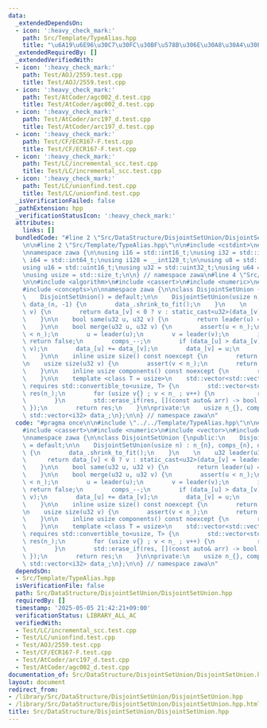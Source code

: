 ```yaml
---
data:
  _extendedDependsOn:
  - icon: ':heavy_check_mark:'
    path: Src/Template/TypeAlias.hpp
    title: "\u6A19\u6E96\u30C7\u30FC\u30BF\u578B\u306E\u30A8\u30A4\u30EA\u30A2\u30B9"
  _extendedRequiredBy: []
  _extendedVerifiedWith:
  - icon: ':heavy_check_mark:'
    path: Test/AOJ/2559.test.cpp
    title: Test/AOJ/2559.test.cpp
  - icon: ':heavy_check_mark:'
    path: Test/AtCoder/agc002_d.test.cpp
    title: Test/AtCoder/agc002_d.test.cpp
  - icon: ':heavy_check_mark:'
    path: Test/AtCoder/arc197_d.test.cpp
    title: Test/AtCoder/arc197_d.test.cpp
  - icon: ':heavy_check_mark:'
    path: Test/CF/ECR167-F.test.cpp
    title: Test/CF/ECR167-F.test.cpp
  - icon: ':heavy_check_mark:'
    path: Test/LC/incremental_scc.test.cpp
    title: Test/LC/incremental_scc.test.cpp
  - icon: ':heavy_check_mark:'
    path: Test/LC/unionfind.test.cpp
    title: Test/LC/unionfind.test.cpp
  _isVerificationFailed: false
  _pathExtension: hpp
  _verificationStatusIcon: ':heavy_check_mark:'
  attributes:
    links: []
  bundledCode: "#line 2 \"Src/DataStructure/DisjointSetUnion/DisjointSetUnion.hpp\"\
    \n\n#line 2 \"Src/Template/TypeAlias.hpp\"\n\n#include <cstdint>\n#include <cstddef>\n\
    \nnamespace zawa {\n\nusing i16 = std::int16_t;\nusing i32 = std::int32_t;\nusing\
    \ i64 = std::int64_t;\nusing i128 = __int128_t;\n\nusing u8 = std::uint8_t;\n\
    using u16 = std::uint16_t;\nusing u32 = std::uint32_t;\nusing u64 = std::uint64_t;\n\
    \nusing usize = std::size_t;\n\n} // namespace zawa\n#line 4 \"Src/DataStructure/DisjointSetUnion/DisjointSetUnion.hpp\"\
    \n\n#include <algorithm>\n#include <cassert>\n#include <numeric>\n#include <vector>\n\
    #include <concepts>\n\nnamespace zawa {\n\nclass DisjointSetUnion {\npublic:\n\
    \    DisjointSetUnion() = default;\n\n    DisjointSetUnion(usize n) : n_{n}, comps_{n},\
    \ data_(n, -1) {\n        data_.shrink_to_fit();\n    }\n    \n    u32 leader(u32\
    \ v) {\n        return data_[v] < 0 ? v : static_cast<u32>(data_[v] = leader(data_[v]));\n\
    \    }\n\n    bool same(u32 u, u32 v) {\n        return leader(u) == leader(v);\n\
    \    }\n\n    bool merge(u32 u, u32 v) {\n        assert(u < n_);\n        assert(v\
    \ < n_);\n        u = leader(u);\n        v = leader(v);\n        if (u == v)\
    \ return false;\n        comps_--;\n        if (data_[u] > data_[v]) std::swap(u,\
    \ v);\n        data_[u] += data_[v];\n        data_[v] = u;\n        return true;\n\
    \    }\n\n    inline usize size() const noexcept {\n        return n_;\n    }\n\
    \n    usize size(u32 v) {\n        assert(v < n_);\n        return static_cast<usize>(-data_[leader(v)]);\n\
    \    }\n\n    inline usize components() const noexcept {\n        return comps_;\n\
    \    }\n\n    template <class T = usize>\n    std::vector<std::vector<T>> enumerate()\
    \ requires std::convertible_to<usize, T> {\n        std::vector<std::vector<T>>\
    \ res(n_);\n        for (usize v{} ; v < n_ ; v++) {\n            res[leader(v)].push_back(static_cast<T>(v));\n\
    \        }\n        std::erase_if(res, [](const auto& arr) -> bool { return arr.empty();\
    \ });\n        return res;\n    }\n\nprivate:\n    usize n_{}, comps_{};\n   \
    \ std::vector<i32> data_;\n};\n\n} // namespace zawa\n"
  code: "#pragma once\n\n#include \"../../Template/TypeAlias.hpp\"\n\n#include <algorithm>\n\
    #include <cassert>\n#include <numeric>\n#include <vector>\n#include <concepts>\n\
    \nnamespace zawa {\n\nclass DisjointSetUnion {\npublic:\n    DisjointSetUnion()\
    \ = default;\n\n    DisjointSetUnion(usize n) : n_{n}, comps_{n}, data_(n, -1)\
    \ {\n        data_.shrink_to_fit();\n    }\n    \n    u32 leader(u32 v) {\n  \
    \      return data_[v] < 0 ? v : static_cast<u32>(data_[v] = leader(data_[v]));\n\
    \    }\n\n    bool same(u32 u, u32 v) {\n        return leader(u) == leader(v);\n\
    \    }\n\n    bool merge(u32 u, u32 v) {\n        assert(u < n_);\n        assert(v\
    \ < n_);\n        u = leader(u);\n        v = leader(v);\n        if (u == v)\
    \ return false;\n        comps_--;\n        if (data_[u] > data_[v]) std::swap(u,\
    \ v);\n        data_[u] += data_[v];\n        data_[v] = u;\n        return true;\n\
    \    }\n\n    inline usize size() const noexcept {\n        return n_;\n    }\n\
    \n    usize size(u32 v) {\n        assert(v < n_);\n        return static_cast<usize>(-data_[leader(v)]);\n\
    \    }\n\n    inline usize components() const noexcept {\n        return comps_;\n\
    \    }\n\n    template <class T = usize>\n    std::vector<std::vector<T>> enumerate()\
    \ requires std::convertible_to<usize, T> {\n        std::vector<std::vector<T>>\
    \ res(n_);\n        for (usize v{} ; v < n_ ; v++) {\n            res[leader(v)].push_back(static_cast<T>(v));\n\
    \        }\n        std::erase_if(res, [](const auto& arr) -> bool { return arr.empty();\
    \ });\n        return res;\n    }\n\nprivate:\n    usize n_{}, comps_{};\n   \
    \ std::vector<i32> data_;\n};\n\n} // namespace zawa\n"
  dependsOn:
  - Src/Template/TypeAlias.hpp
  isVerificationFile: false
  path: Src/DataStructure/DisjointSetUnion/DisjointSetUnion.hpp
  requiredBy: []
  timestamp: '2025-05-05 21:42:21+09:00'
  verificationStatus: LIBRARY_ALL_AC
  verifiedWith:
  - Test/LC/incremental_scc.test.cpp
  - Test/LC/unionfind.test.cpp
  - Test/AOJ/2559.test.cpp
  - Test/CF/ECR167-F.test.cpp
  - Test/AtCoder/arc197_d.test.cpp
  - Test/AtCoder/agc002_d.test.cpp
documentation_of: Src/DataStructure/DisjointSetUnion/DisjointSetUnion.hpp
layout: document
redirect_from:
- /library/Src/DataStructure/DisjointSetUnion/DisjointSetUnion.hpp
- /library/Src/DataStructure/DisjointSetUnion/DisjointSetUnion.hpp.html
title: Src/DataStructure/DisjointSetUnion/DisjointSetUnion.hpp
---
```

